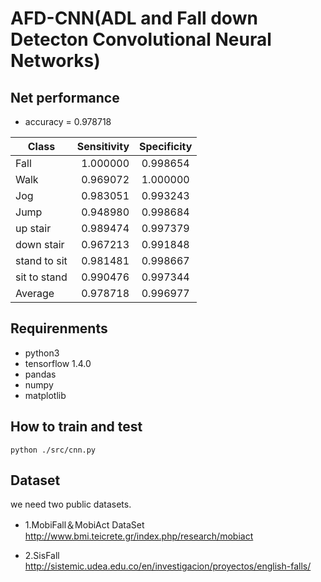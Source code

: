 # AFD-CNN(ADL and Fall down Detecton Convolutional Neural Networks)

## Net performance
- accuracy = 0.978718

| Class        | Sensitivity    |Specificity  |
| ----- | -----:   | :----: |
| Fall        | 1.000000      |   0.998654    |
| Walk        | 0.969072      |   1.000000    |
| Jog        | 0.983051      |   0.993243    |
| Jump        | 0.948980      |   0.998684    |
| up stair | 0.989474      |   0.997379    |
| down stair|0.967213|0.991848|
| stand to sit|  0.981481      |   0.998667    |
| sit to stand | 0.990476      |   0.997344    |
| Average        | 0.978718      |   0.996977    |

## Requirenments
- python3
- tensorflow 1.4.0
- pandas
- numpy
- matplotlib


## How to train and test
    python ./src/cnn.py

## Dataset
we need two public datasets.

- 1.MobiFall＆MobiAct DataSet
http://www.bmi.teicrete.gr/index.php/research/mobiact

- 2.SisFall http://sistemic.udea.edu.co/en/investigacion/proyectos/english-falls/

